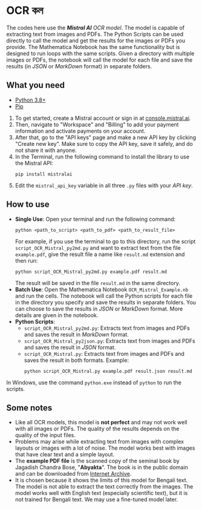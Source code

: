 # OCR কল

The codes here use the ***Mistral AI*** *OCR model*. The model is capable of extracting text from images and PDFs. The Python Scripts can be used directly to call the model and get the results for the images or PDFs you provide. The Mathematica Notebook has the same functionality but is designed to run loops with the same scripts. Given a directory with multiple images or PDFs, the notebook will call the model for each file and save the results (in *JSON* or *MarkDown* format) in separate folders.

## What you need
 
- [Python 3.8+](https://www.python.org/downloads/)
- [Pip](https://pip.pypa.io/en/stable/installation/)

1. To get started, create a Mistral account or sign in at [console.mistral.ai](https://console.mistral.ai/).
2. Then, navigate to "Workspace" and "Billing" to add your payment information and activate payments on your account.
3. After that, go to the "API keys" page and make a new API key by clicking "Create new key". Make sure to copy the API key, save it safely, and do not share it with anyone.
4. In the Terminal, run the following command to install the library to use the Mistral API:
    ```
    pip install mistralai
    ```  
5. Edit the `mistral_api_key` variable in all three `.py` files with your *API key*.

## How to use

- **Single Use**: Open your terminal and run the following command:
    ```
    python <path_to_script> <path_to_pdf> <path_to_result_file>
    ```
    For example, if you use the terminal to go to this directory, run the script `script_OCR_Mistral_py2md.py` and want to extract text from the file `example.pdf`, give the result file a name like `result.md` extension and then run:
    ```
    python script_OCR_Mistral_py2md.py example.pdf result.md
    ```
    The result will be saved in the file `result.md` in the same directory.
- **Batch Use**: Open the Mathematica Notebook `OCR_Mistral_Example.nb` and run the cells. The notebook will call the Python scripts for each file in the directory you specify and save the results in separate folders. You can choose to save the results in *JSON* or *MarkDown* format. More details are given in the notebook.
- **Python Scripts**: 
    - `script_OCR_Mistral_py2md.py`: Extracts text from images and PDFs and saves the result in *MarkDown* format.
    - `script_OCR_Mistral_py2json.py`: Extracts text from images and PDFs and saves the result in *JSON* format.
    - `script_OCR_Mistral.py`: Extracts text from images and PDFs and saves the result in both formats. Example:
        ```
        python script_OCR_Mistral.py example.pdf result.json result.md
        ```

In Windows, use the command `python.exe` instead of `python` to run the scripts.

## Some notes

 - Like all OCR models, this model is **not perfect** and may not work well with all images or PDFs. The quality of the results depends on the quality of the input files.
 - Problems may arise while extracting text from images with complex layouts or images with a lot of noise. The model works best with images that have clear text and a simple layout.
 - The **example PDF file** is the scanned copy of the seminal book by Jagadish Chandra Bose, "**Abyakta**". The book is in the public domain and can be downloaded from [Internet Archive](https://archive.org/details/dli.scoerat.3652abyakta/mode/2up).
 - It is chosen because it shows the limits of this model for Bengali text. The model is not able to extract the text correctly from the images. The model works well with English text (especially scientific text), but it is not trained for Bengali text. We may use a fine-tuned model later.